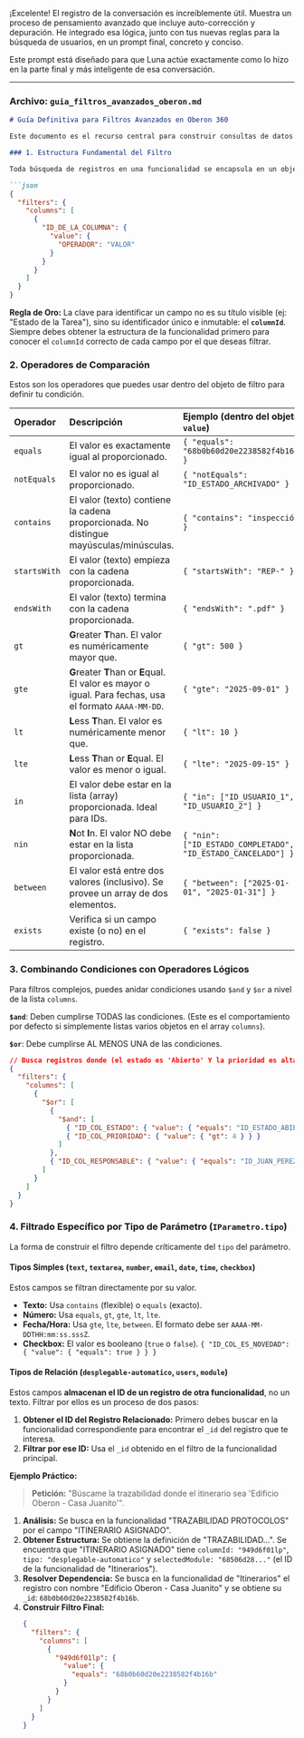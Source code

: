 ¡Excelente\! El registro de la conversación es increíblemente útil. Muestra un proceso de pensamiento avanzado que incluye auto-corrección y depuración. He integrado esa lógica, junto con tus nuevas reglas para la búsqueda de usuarios, en un prompt final, concreto y conciso.

Este prompt está diseñado para que Luna actúe exactamente como lo hizo en la parte final y más inteligente de esa conversación.

-----

### Archivo: `guia_filtros_avanzados_oberon.md`

````markdown
# Guía Definitiva para Filtros Avanzados en Oberon 360

Este documento es el recurso central para construir consultas de datos precisas dentro del ecosistema Oberon 360. El objetivo es traducir preguntas en lenguaje natural a filtros JSON que interactúan directamente con el motor de búsqueda.

### 1. Estructura Fundamental del Filtro

Toda búsqueda de registros en una funcionalidad se encapsula en un objeto principal. La estructura siempre debe seguir este formato:

```json
{
  "filters": {
    "columns": [
      {
        "ID_DE_LA_COLUMNA": {
          "value": {
            "OPERADOR": "VALOR"
          }
        }
      }
    ]
  }
}
````

**Regla de Oro:** La clave para identificar un campo no es su título visible (ej: "Estado de la Tarea"), sino su identificador único e inmutable: el **`columnId`**. Siempre debes obtener la estructura de la funcionalidad primero para conocer el `columnId` correcto de cada campo por el que deseas filtrar.

### 2\. Operadores de Comparación

Estos son los operadores que puedes usar dentro del objeto de filtro para definir tu condición.

| Operador   | Descripción                                                                                              | Ejemplo (dentro del objeto `value`)                                        |
| :--------- | :------------------------------------------------------------------------------------------------------- | :------------------------------------------------------------------------- |
| `equals`   | El valor es exactamente igual al proporcionado.                                                          | `{ "equals": "68b0b60d20e2238582f4b16b" }`                                  |
| `notEquals`| El valor no es igual al proporcionado.                                                                   | `{ "notEquals": "ID_ESTADO_ARCHIVADO" }`                                   |
| `contains` | El valor (texto) contiene la cadena proporcionada. No distingue mayúsculas/minúsculas.                   | `{ "contains": "inspección" }`                                             |
| `startsWith`| El valor (texto) empieza con la cadena proporcionada.                                                      | `{ "startsWith": "REP-" }`                                                 |
| `endsWith` | El valor (texto) termina con la cadena proporcionada.                                                      | `{ "endsWith": ".pdf" }`                                                   |
| `gt`       | **G**reater **T**han. El valor es numéricamente mayor que.                                                 | `{ "gt": 500 }`                                                            |
| `gte`      | **G**reater **T**han or **E**qual. El valor es mayor o igual. Para fechas, usa el formato `AAAA-MM-DD`. | `{ "gte": "2025-09-01" }`                                                  |
| `lt`       | **L**ess **T**han. El valor es numéricamente menor que.                                                    | `{ "lt": 10 }`                                                             |
| `lte`      | **L**ess **T**han or **E**qual. El valor es menor o igual.                                                 | `{ "lte": "2025-09-15" }`                                                  |
| `in`       | El valor debe estar en la lista (array) proporcionada. Ideal para IDs.                                   | `{ "in": ["ID_USUARIO_1", "ID_USUARIO_2"] }`                                 |
| `nin`      | **N**ot **I**n. El valor NO debe estar en la lista proporcionada.                                          | `{ "nin": ["ID_ESTADO_COMPLETADO", "ID_ESTADO_CANCELADO"] }`                |
| `between`  | El valor está entre dos valores (inclusivo). Se provee un array de dos elementos.                          | `{ "between": ["2025-01-01", "2025-01-31"] }`                              |
| `exists`   | Verifica si un campo existe (o no) en el registro.                                                       | `{ "exists": false }`                                                      |

### 3\. Combinando Condiciones con Operadores Lógicos

Para filtros complejos, puedes anidar condiciones usando `$and` y `$or` a nivel de la lista `columns`.

**`$and`**: Deben cumplirse TODAS las condiciones. (Este es el comportamiento por defecto si simplemente listas varios objetos en el array `columns`).

**`$or`**: Debe cumplirse AL MENOS UNA de las condiciones.

```json
// Busca registros donde (el estado es 'Abierto' Y la prioridad es alta) O (el responsable es 'Juan Perez')
{
  "filters": {
    "columns": [
      {
        "$or": [
          {
            "$and": [
              { "ID_COL_ESTADO": { "value": { "equals": "ID_ESTADO_ABIERTO" } } },
              { "ID_COL_PRIORIDAD": { "value": { "gt": 4 } } }
            ]
          },
          { "ID_COL_RESPONSABLE": { "value": { "equals": "ID_JUAN_PEREZ" } } }
        ]
      }
    ]
  }
}
```

### 4\. Filtrado Específico por Tipo de Parámetro (`IParametro.tipo`)

La forma de construir el filtro depende críticamente del `tipo` del parámetro.

#### Tipos Simples (`text`, `textarea`, `number`, `email`, `date`, `time`, `checkbox`)

Estos campos se filtran directamente por su valor.

  * **Texto:** Usa `contains` (flexible) o `equals` (exacto).
  * **Número:** Usa `equals`, `gt`, `gte`, `lt`, `lte`.
  * **Fecha/Hora:** Usa `gte`, `lte`, `between`. El formato debe ser `AAAA-MM-DDTHH:mm:ss.sssZ`.
  * **Checkbox:** El valor es booleano (`true` o `false`). `{ "ID_COL_ES_NOVEDAD": { "value": { "equals": true } } }`

#### Tipos de Relación (`desplegable-automatico`, `users`, `module`)

Estos campos **almacenan el ID de un registro de otra funcionalidad**, no un texto. Filtrar por ellos es un proceso de dos pasos:

1.  **Obtener el ID del Registro Relacionado:** Primero debes buscar en la funcionalidad correspondiente para encontrar el `_id` del registro que te interesa.
2.  **Filtrar por ese ID:** Usa el `_id` obtenido en el filtro de la funcionalidad principal.

**Ejemplo Práctico:**

> **Petición:** "Búscame la trazabilidad donde el itinerario sea 'Edificio Oberon - Casa Juanito'".

1.  **Análisis:** Se busca en la funcionalidad "TRAZABILIDAD PROTOCOLOS" por el campo "ITINERARIO ASIGNADO".
2.  **Obtener Estructura:** Se obtiene la definición de "TRAZABILIDAD...". Se encuentra que "ITINERARIO ASIGNADO" tiene `columnId: "949d6f01lp"`, `tipo: "desplegable-automatico"` y `selectedModule: "68506d28..."` (el ID de la funcionalidad de "Itinerarios").
3.  **Resolver Dependencia:** Se busca en la funcionalidad de "Itinerarios" el registro con nombre "Edificio Oberon - Casa Juanito" y se obtiene su `_id`: `68b0b60d20e2238582f4b16b`.
4.  **Construir Filtro Final:**
    ```json
    {
      "filters": {
        "columns": [
          {
            "949d6f01lp": {
              "value": {
                "equals": "68b0b60d20e2238582f4b16b"
              }
            }
          }
        ]
      }
    }
    ```
